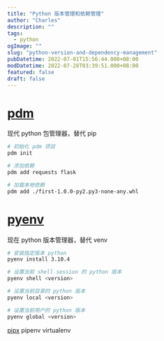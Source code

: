 ```yaml
---
title: "Python 版本管理和依赖管理"
author: "Charles"
description: ""
tags:
  - python
ogImage: ""
slug: "python-version-and-dependency-management"
pubDatetime: 2022-07-01T15:56:44.000+08:00
modDatetime: 2022-07-28T03:39:51.000+08:00
featured: false
draft: false
---
```


# [pdm](https://github.com/pdm-project/pdm)

现代 python 包管理器，替代 pip

```bash
# 初始化 pdm 项目
pdm init

# 添加依赖
pdm add requests flask

# 加载本地依赖
pdm add ./first-1.0.0-py2.py3-none-any.whl
```

# [pyenv](https://github.com/pyenv/pyenv)

现在 python 版本管理器，替代 venv

```bash
# 安装指定版本 python
pyenv install 3.10.4

# 设置当前 shell session 的 python 版本
pyenv shell <version>

# 设置当前目录的 python 版本
pyenv local <version>

# 设置当前用户的 python 版本
pyenv global <version>
```

[pipx](https://pypa.github.io/pipx/comparisons/)
pipenv
virtualenv
